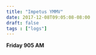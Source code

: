 ```yaml
---
title: "Impetus YMMV"
date: 2017-12-08T09:05:08-08:00
draft: false
tags : ["logs"]
---
```




**Friday 905 AM**
